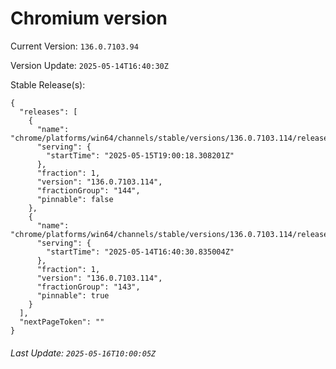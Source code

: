# Chromium version

Current Version: `136.0.7103.94`

Version Update: `2025-05-14T16:40:30Z`

Stable Release(s):
```
{
  "releases": [
    {
      "name": "chrome/platforms/win64/channels/stable/versions/136.0.7103.114/releases/1747335618",
      "serving": {
        "startTime": "2025-05-15T19:00:18.308201Z"
      },
      "fraction": 1,
      "version": "136.0.7103.114",
      "fractionGroup": "144",
      "pinnable": false
    },
    {
      "name": "chrome/platforms/win64/channels/stable/versions/136.0.7103.114/releases/1747240830",
      "serving": {
        "startTime": "2025-05-14T16:40:30.835004Z"
      },
      "fraction": 1,
      "version": "136.0.7103.114",
      "fractionGroup": "143",
      "pinnable": true
    }
  ],
  "nextPageToken": ""
}
```

###### Last Update: `2025-05-16T10:00:05Z`
        